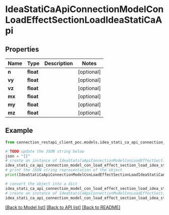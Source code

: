 # IdeaStatiCaApiConnectionModelConLoadEffectSectionLoadIdeaStatiCaApi


## Properties

Name | Type | Description | Notes
------------ | ------------- | ------------- | -------------
**n** | **float** |  | [optional] 
**vy** | **float** |  | [optional] 
**vz** | **float** |  | [optional] 
**mx** | **float** |  | [optional] 
**my** | **float** |  | [optional] 
**mz** | **float** |  | [optional] 

## Example

```python
from connection_restapi_client_poc.models.idea_stati_ca_api_connection_model_con_load_effect_section_load_idea_stati_ca_api import IdeaStatiCaApiConnectionModelConLoadEffectSectionLoadIdeaStatiCaApi

# TODO update the JSON string below
json = "{}"
# create an instance of IdeaStatiCaApiConnectionModelConLoadEffectSectionLoadIdeaStatiCaApi from a JSON string
idea_stati_ca_api_connection_model_con_load_effect_section_load_idea_stati_ca_api_instance = IdeaStatiCaApiConnectionModelConLoadEffectSectionLoadIdeaStatiCaApi.from_json(json)
# print the JSON string representation of the object
print(IdeaStatiCaApiConnectionModelConLoadEffectSectionLoadIdeaStatiCaApi.to_json())

# convert the object into a dict
idea_stati_ca_api_connection_model_con_load_effect_section_load_idea_stati_ca_api_dict = idea_stati_ca_api_connection_model_con_load_effect_section_load_idea_stati_ca_api_instance.to_dict()
# create an instance of IdeaStatiCaApiConnectionModelConLoadEffectSectionLoadIdeaStatiCaApi from a dict
idea_stati_ca_api_connection_model_con_load_effect_section_load_idea_stati_ca_api_from_dict = IdeaStatiCaApiConnectionModelConLoadEffectSectionLoadIdeaStatiCaApi.from_dict(idea_stati_ca_api_connection_model_con_load_effect_section_load_idea_stati_ca_api_dict)
```
[[Back to Model list]](../README.md#documentation-for-models) [[Back to API list]](../README.md#documentation-for-api-endpoints) [[Back to README]](../README.md)


